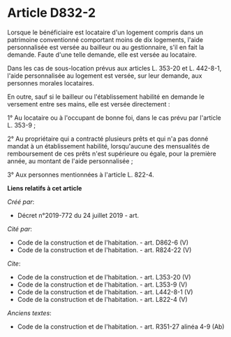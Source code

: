 # Article D832-2

Lorsque le bénéficiaire est locataire d'un logement compris dans un patrimoine conventionné comportant moins de dix
logements, l'aide personnalisée est versée au bailleur ou au gestionnaire, s'il en fait la demande. Faute d'une telle
demande, elle est versée au locataire. 

Dans les cas de sous-location prévus aux articles L. 353-20 et L. 442-8-1, l'aide personnalisée au logement est versée, sur
leur demande, aux personnes morales locataires. 

En outre, sauf si le bailleur ou l'établissement habilité en demande le versement entre ses mains, elle est versée
directement : 

1° Au locataire ou à l'occupant de bonne foi, dans le cas prévu par l'article L. 353-9 ; 

2° Au propriétaire qui a contracté plusieurs prêts et qui n'a pas donné mandat à un établissement habilité, lorsqu'aucune des
mensualités de remboursement de ces prêts n'est supérieure ou égale, pour la première année, au montant de l'aide
personnalisée ; 

3° Aux personnes mentionnées à l'article L. 822-4.

**Liens relatifs à cet article**

_Créé par_:

  - Décret n°2019-772 du 24 juillet 2019 - art.

_Cité par_:

  - Code de la construction et de l'habitation. - art. D862-6 (V)
  - Code de la construction et de l'habitation. - art. R824-22 (V)

_Cite_:

  - Code de la construction et de l'habitation. - art. L353-20 (V)
  - Code de la construction et de l'habitation. - art. L353-9 (V)
  - Code de la construction et de l'habitation. - art. L442-8-1 (V)
  - Code de la construction et de l'habitation. - art. L822-4 (V)

_Anciens textes_:

  - Code de la construction et de l'habitation. - art. R351-27 alinéa 4-9 (Ab)
